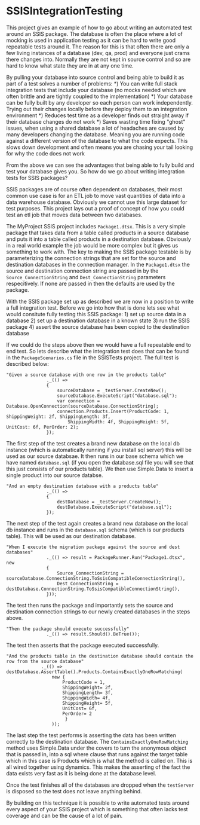 # SSISIntegrationTesting

This project gives an example of how to go about writing an automated test around an SSIS package.  The database is often the place where a lot of mocking is used in application testing as it can be hard to write good repeatable tests around it.  The reason for this is that often there are only a few living instances of a database (dev, qa, prod) and everyone just crams there changes into.  Normally they are not kept in source control and so are hard to know what state they are in at any one time.  

By pulling your database into source control and being able to build it as part of a test solves a number of problems:
  *) You can write full stack integration tests that include your database (no mocks needed which are often brittle and are tightly coupled to the implementation)
  *) Your database can be fully built by any developer so each person can work independently.  Trying out their changes locally before they deploy them to an integration environment
  *) Reduces test time as a developer finds out straight away if their database changes do not work
  *) Saves wasting time fixing "ghost" issues, when using a shared database a lot of headaches are caused by many developers changing the database.  Meaning you are running code against a different version of the database to what the code expects.  This slows down development and often means you are chasing your tail looking for why the code does not work
  
  From the above we can see the advantages that being able to fully build and test your database gives you.  So how do we go about writing integration tests for SSIS packages?
  
  SSIS packages are of course often dependent on databases, their most common use case is for an ETL job to move vast quantities of data into a data warehouse database.  Obviously we cannot use this large dataset for test purposes.  This project lays out a proof of concept of how you could test an etl job that moves data between two databases.
  
  The MyProject SSIS project includes `Package1.dtsx`.  This is a very simple package that takes data from a table called products in a source database and puts it into a table called products in a destination database.  Obviously in a real world example the job would be more complex but it gives us something to work with.  The key to making the SSIS package testable is by parameterizing the connection strings that are set for the source and destination databases in the connection manager.  In the `Package1.dtsx` the source and destination connection string are passed in by the `Source_ConnectionString` and `Dest_ConnectionString` parameters respecitively.  If none are passed in then the defaults are used by the package.
  
  With the SSIS package set up as described we are now in a position to write a full integration test.  Before we go into how that is done lets see what would consitute fully testing this SSIS package:
     1) set up source data in a database
     2) set up a destination database in a known state
     3) run the SSIS package
     4) assert the source database has been copied to the destination database
     
    
 If we could do the steps above then we would have a full repeatable end to end test.  So lets describe what the integration test does that can be found in the `PackageScenarios.cs` file in the SSISTests project.  The full test is described below:
 
 ```
 "Given a source database with one row in the products table"
                ._(() =>
                {
                    sourceDatabase = _testServer.CreateNew();
                    sourceDatabase.ExecuteScript("database.sql");
                    var connection = Database.OpenConnection(sourceDatabase.ConnectionString);
                    connection.Products.Insert(ProductCode: 1, ShippingWeight: 2f, ShippingLength: 3f,
                        ShippingWidth: 4f, ShippingHeight: 5f, UnitCost: 6f, PerOrder: 2);
                });
 ```
 
 The first step of the test creates a brand new database on the local db instance (which is automatically running if you install sql server) this will be used as our source databsae.  It then runs in our base schema which we have named `database.sql` (if you open the database.sql file you will see that this just consists of our products table).  We then use Simple.Data to insert a single product into our source databse.
 
 ```
 "And an empty destination database with a products table"
                ._(() =>
                {
                    destDatabase = _testServer.CreateNew();
                    destDatabase.ExecuteScript("database.sql");
                });
 ```
 The next step of the test again creates a brand new database on the local db instance and runs in the `database.sql` schema (which is our products table).  This will be used as our destination database.
 
 
 ```
 "When I execute the migration package against the source and dest databases"
                ._(() => result = PackageRunner.Run("Package1.dtsx", new
                {
                    Source_ConnectionString = sourceDatabase.ConnectionString.ToSsisCompatibleConnectionString(),
                    Dest_ConnectionString = destDatabase.ConnectionString.ToSsisCompatibleConnectionString(),                    
                }));
 ```
 The test then runs the package and importantly sets the source and destination connection strings to our newly created databases in the steps above.
 
 ```
 "Then the package should execute successfully"
                ._(() => result.Should().BeTrue());
 ```
 The test then asserts that the package executed successfully.  
 
 
  ```
 "And the products table in the destination database should contain the row from the source database"
               ._(() => destDatabase.AssertTable().Products.ContainsExactlyOneRowMatching(
                   new {
                       ProductCode = 1,
                       ShippingWeight= 2f,
                       ShippingLength= 3f,
                       ShippingWidth= 4f,
                       ShippingHeight= 5f,
                       UnitCost= 6f,
                       PerOrder= 2
                        }
                   ));
 ```
 The last step the test performs is asserting the data has been written correctly to the destination database.  The `ContainsExactlyOneRowMatching` method uses Simple.Data under the covers to turn the anonymous object that is passed in, into a sql where clause that runs against the target table which in this case is Products which is what the method is called on.  This is all wired together using dynamics.  This makes the asserting of the fact the data exists very fast as it is being done at the database level.
 
 Once the test finishes all of the databases are dropped when the `testServer` is disposed so the test does not leave anything behind.
 
 By building on this technique it is possible to write automated tests around every aspect of your SSIS project which is something that often lacks test coverage and can be the cause of a lot of pain.

  
  
  
